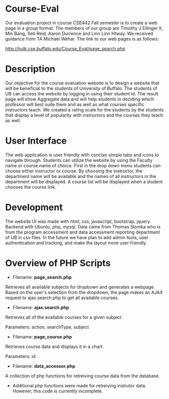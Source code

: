 # Course-Eval
Our evaluation project in course CSE442 Fall semester is to create a web page in a group format.  The members of our group are Timothy J Eilinger II, Min Bang, Seti Reid, Aaron Durrence and Linn Linn Htway. We received guidance from TA Michael Wehar. The link to our web pages is as follows: 

http://hulk.cse.buffalo.edu/Course_Eval/page_search.php

# Description

Our objective for the course evaluation website is to design a website that will be beneficial to the students of University of Buffalo. The students of UB can access the website by logging in using their student id. The result page will show Aggregate data and will help students in deciding which professor will best suite them and as well as what courses specific instructors teach. We created a rating scale for the students by the students that display a level of popularity with instructors and the courses they teach as well.

# User Interface

The web application is user friendly with concise simple tabs and icons to navigate through.  Students can utilize the website by using the Faculty name or course name of choice. First in the drop down menu students can choose either instructor or course. By choosing the instructor, the department name will be available and the names of all instructors in the department will be displayed. A course list will be displayed when a student chooses the course link. 

# Development

The website UI was made with html, css, javascript, bootstrap, jquery. Backend with Ubuntu, php, mysql. Data came from Thomas Slomka who is from the program accessment and data accessment reporting department of UB in csv files. In the future we have plan to add admin tools, user authentication and tracking, and make the layout more user friendly. 

# Overview of PHP Scripts 

- Filename: **page_search.php**

Retrieves all available subjects for dropbown and generates a webpage.  Based on the user's selection from the dropdown, the page makes an AJAX request to ajax.search.php to get all available courses.

- Filename: **ajax.search.php**

Retrieves all of the available courses for a given subject.

Parameters: action, searchType, subject

- Filename: **page_course.php**

Retrieves course data and displays it in a chart.

Parameters: id

- Filename: **data_accessor.php**

A collection of php functions for retreiving course data from the database.

- Additional php functions were made for retreiving instrutor data.  However, this code is currently incomplete.
